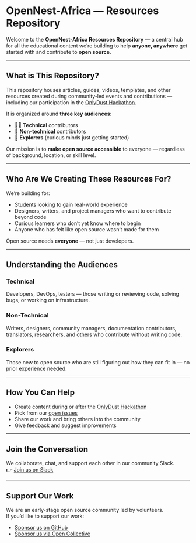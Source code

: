 # OpenNest-Africa — Resources Repository

Welcome to the **OpenNest-Africa Resources Repository** — a central hub for all the educational content we’re building to help **anyone, anywhere** get started with and contribute to **open source**.

---

## What is This Repository?

This repository houses articles, guides, videos, templates, and other resources created during community-led events and contributions — including our participation in the [OnlyDust Hackathon](https://onlydust.com).

It is organized around **three key audiences**:
- 👩‍💻 **Technical** contributors
- 📣 **Non-technical** contributors
- 🧭 **Explorers** (curious minds just getting started)

Our mission is to **make open source accessible** to everyone — regardless of background, location, or skill level.

---

## Who Are We Creating These Resources For?

We’re building for:
- Students looking to gain real-world experience
- Designers, writers, and project managers who want to contribute beyond code
- Curious learners who don’t yet know where to begin
- Anyone who has felt like open source wasn’t made for them

Open source needs **everyone** — not just developers.

---

##  Understanding the Audiences

###  Technical
Developers, DevOps, testers — those writing or reviewing code, solving bugs, or working on infrastructure.

###  Non-Technical
Writers, designers, community managers, documentation contributors, translators, researchers, and others who contribute without writing code.

###  Explorers
Those new to open source who are still figuring out how they can fit in — no prior experience needed.

---

##  How You Can Help

- Create content during or after the [OnlyDust Hackathon](https://onlydust.com)
- Pick from our [open issues](https://github.com/open-nest-africa/resources)
- Share our work and bring others into the community
- Give feedback and suggest improvements

---

## Join the Conversation

We collaborate, chat, and support each other in our community Slack.  
👉 [Join us on Slack](https://join.slack.com/t/opennestafrica/shared_invite/zt-36a95q8is-A9GBGWrt89ko4egspqyV6g)

---

## Support Our Work

We are an early-stage open source community led by volunteers.  
If you’d like to support our work:

- [Sponsor us on GitHub](https://github.com/sponsors/open-nest-africa)  
- [Sponsor us via Open Collective](https://opencollective.com/open-nest-africa)
